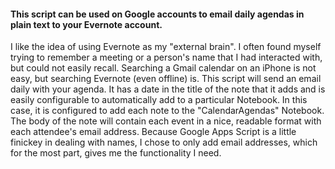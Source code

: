 #### This script can be used on Google accounts to email daily agendas in plain text to your Evernote account.

I like the idea of using Evernote as my "external brain".  I often found myself trying to remember a meeting or a person's name that I had interacted with, but could not easily recall.  Searching a Gmail calendar on an iPhone is not easy, but searching Evernote (even offline) is.  This script will send an email daily with your agenda.  It has a date in the title of the note that it adds and is easily configurable to automatically add to a particular Notebook.  In this case, it is configured to add each note to the "CalendarAgendas" Notebook.  The body of the note will contain each event in a nice, readable format with each attendee's email address.  Because Google Apps Script is a little finickey in dealing with names, I chose to only add email addresses, which for the most part, gives me the functionality I need.